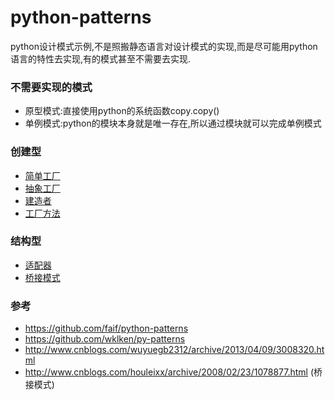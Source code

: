# python-patterns
python设计模式示例,不是照搬静态语言对设计模式的实现,而是尽可能用python语言的特性去实现,有的模式甚至不需要去实现.

### 不需要实现的模式

+ 原型模式:直接使用python的系统函数copy.copy()
+ 单例模式:python的模块本身就是唯一存在,所以通过模块就可以完成单例模式

### 创建型

+ [简单工厂](simple_factory.py)
+ [抽象工厂](abstract_factory.py)
+ [建造者](builder.py)
+ [工厂方法](factory_method.py)

### 结构型

+ [适配器](adpater.py)
+ [桥接模式](brigde.py)

### 参考
+ <https://github.com/faif/python-patterns>
+ <https://github.com/wklken/py-patterns>
+ <http://www.cnblogs.com/wuyuegb2312/archive/2013/04/09/3008320.html>
+ <http://www.cnblogs.com/houleixx/archive/2008/02/23/1078877.html> (桥接模式)